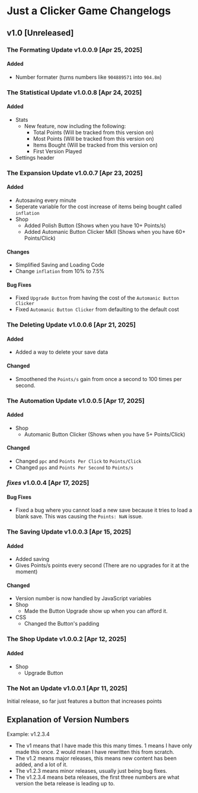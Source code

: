 # Just a Clicker Game Changelogs

## v1.0 [Unreleased]

### **The Formating Update** v1.0.0.9 [Apr 25, 2025]
#### Added
- Number formater (turns numbers like `904889571` into `904.8m`)

### **The Statistical Update** v1.0.0.8 [Apr 24, 2025]
#### Added
- Stats
    - New feature, now including the following:
        - Total Points (Will be tracked from this version on)
        - Most Points (Will be tracked from this version on)
        - Items Bought (Will be tracked from this version on)
        - First Version Played
- Settings header

### **The Expansion Update** v1.0.0.7 [Apr 23, 2025]
#### Added
- Autosaving every minute
- Seperate variable for the cost increase of items being bought called `inflation`
- Shop
    - Added Polish Button (Shows when you have 10+ Points/s)
    - Added Automanic Button Clicker MkII (Shows when you have 60+ Points/Click)
#### Changes
- Simplified Saving and Loading Code
- Change `inflation` from 10% to 7.5%
#### Bug Fixes
- Fixed `Upgrade Button` from having the cost of the `Automanic Button Clicker`
- Fixed `Automanic Button Clicker` from defaulting to the default cost

### **The Deleting Update** v1.0.0.6 [Apr 21, 2025]
#### Added
- Added a way to delete your save data
#### Changed
- Smoothened the `Points/s` gain from once a second to 100 times per second.

### **The Automation Update** v1.0.0.5 [Apr 17, 2025]
#### Added
- Shop
    - Automanic Button Clicker (Shows when you have 5+ Points/Click)
#### Changed
- Changed `ppc` and `Points Per Click` to `Points/Click`
- Changed `pps` and `Points Per Second` to `Points/s`

### *fixes* v1.0.0.4 [Apr 17, 2025]
#### Bug Fixes
- Fixed a bug where you cannot load a new save because it tries to load a blank save. This was causing the `Points: NaN` issue.

### **The Saving Update** v1.0.0.3 [Apr 15, 2025] 
#### Added
- Added saving
- Gives Points/s points every second (There are no upgrades for it at the moment)
#### Changed
- Version number is now handled by JavaScript variables
- Shop
    - Made the Button Upgrade show up when you can afford it.
- CSS
    - Changed the Button's padding

### **The Shop Update** v1.0.0.2 [Apr 12, 2025] 
#### Added
- Shop
    - Upgrade Button

### **The Not an Update** v1.0.0.1 [Apr 11, 2025] 
Initial release, so far just features a button that increases points

## Explanation of Version Numbers
Example: v1.2.3.4
- The v1 means that I have made this this many times. 1 means I have only made this once. 2 would mean I have rewritten this from scratch.
- The v1.2 means major releases, this means new content has been added, and a lot of it.
- The v1.2.3 means minor releases, usually just being bug fixes.
- The v1.2.3.4 means beta releases, the first three numbers are what version the beta release is leading up to.